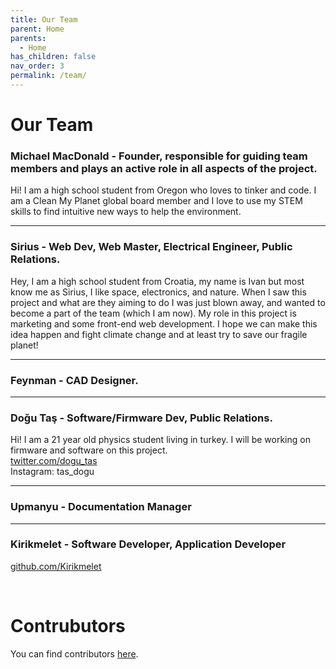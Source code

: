 ```yaml
---
title: Our Team
parent: Home
parents:
  - Home
has_children: false
nav_order: 3
permalink: /team/
---
```


# Our Team

### Michael MacDonald - Founder, responsible for guiding team members and plays an active role in all aspects of the project.
Hi! I am a high school student from Oregon who loves to tinker and code. I am a Clean My Planet global board member and I love to use my STEM skills to find intuitive new ways to help the environment.

---

### Sirius - Web Dev, Web Master, Electrical Engineer, Public Relations.
Hey, I am a high school student from Croatia, my name is Ivan but most know me as Sirius, I like space, electronics, and nature. When I saw this project and what are they aiming to do I was just blown away, and wanted to become a part of the team (which I am now). My role in this project is marketing and some front-end web development. I hope we can make this idea happen and fight climate change and at least try to save our fragile planet!

---

### Feynman - CAD Designer.

---

### Doğu Taş - Software/Firmware Dev, Public Relations.
Hi! I am a 21 year old physics student living in turkey. I will be working on firmware and software on this project.<br>
[twitter.com/dogu_tas](https://twitter.com/dogu_tas)<br>
Instagram: tas_dogu

---

### Upmanyu - Documentation Manager

---

### Kirikmelet - Software Developer, Application Developer
[github.com/Kirikmelet](https://github.com/Kirikmelet)

<br>

# Contrubutors
You can find contributors [here](https://github.com/Open-Source-Autonomous-Boat/OSAB/blob/main/CONTRIBUTORS.md).
